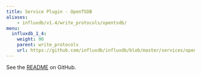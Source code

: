 ```yaml
---
title: Service Plugin - OpenTSDB
aliases:
    - influxdb/v1.4/write_protocols/opentsdb/
menu:
  influxdb_1_4:
    weight: 90
    parent: write_protocols
    url: https://github.com/influxdb/influxdb/blob/master/services/opentsdb/README.md
---
```


See the [README](https://github.com/influxdata/influxdb/blob/master/services/opentsdb/README.md) on GitHub.
